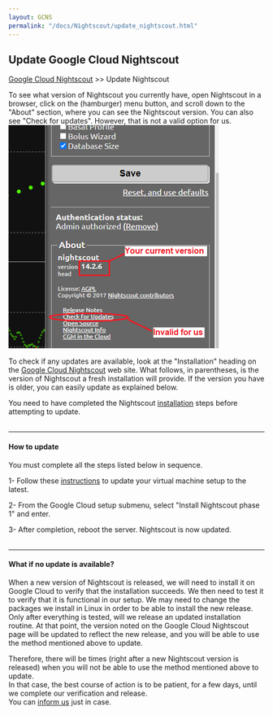 ```yaml
---
layout: GCNS
permalink: "/docs/Nightscout/update_nightscout.html"
---
```


## Update Google Cloud Nightscout
[Google Cloud Nightscout](./GoogleCloud.md) >> Update Nightscout  
  
To see what version of Nightscout you currently have, open Nightscout in a browser, click on the (hamburger) menu button, and scroll down to the "About" section, where you can see the Nightscout version.  You can also see "Check for updates".  However, that is not a valid option for us.  
![](./images/Check4Updates.png)  
  
To check if any updates are available, look at the "Installation" heading on the [Google Cloud Nightscout](./GoogleCloud.md) web site.  What follows, in parentheses, is the version of Nightscout a fresh installation will provide.  If the version you have is older, you can easily update as explained below.  
  
You need to have completed the Nightscout [installation](./NS_Install.md) steps before attempting to update.  
<br/>  

---  

#### **How to update**  

You must complete all the steps listed below in sequence.  
  
1- Follow these [instructions](./NS_SyncExecutables.md) to update your virtual machine setup to the latest.  
  
2- From the Google Cloud setup submenu, select "Install Nightscout phase 1" and enter.  

3- After completion, reboot the server.  Nightscout is now updated.  
<br/>  

---  

#### **What if no update is available?**  
  
When a new version of Nightscout is released, we will need to install it on Google Cloud to verify that the installation succeeds.  We then need to test it to verify that it is functional in our setup.  We may need to change the packages we install in Linux in order to be able to install the new release.  
Only after everything is tested, will we release an updated installation routine.  At that point, the version noted on the Google Cloud Nightscout page will be updated to reflect the new release, and you will be able to use the method mentioned above to update.  
  
Therefore, there will be times (right after a new Nightscout version is released) when you will not be able to use the method mentioned above to update.  
In that case, the best course of action is to be patient, for a few days, until we complete our verification and release.  
You can [inform us](./GCNS_Support..md) just in case.  
  
